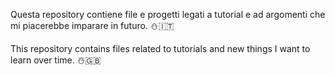 Questa repository contiene file e progetti legati a tutorial e ad argomenti che mi piacerebbe imparare in futuro. ⛄🇮🇹

This repository contains files related to tutorials and new things I want to learn over time. ☃️🇬🇧
